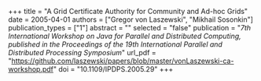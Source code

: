 +++
title = "A Grid Certificate Authority for Community and Ad-hoc Grids"
date = 2005-04-01
authors = ["Gregor von Laszewski", "Mikhail Sosonkin"]
publication_types = ["1"]
abstract = ""
selected = "false"
publication = "*7th International Workshop on Java for Parallel and Distributed Computing, published in the Proceedings of the 19th International Parallel and Distributed Processing Symposium*"
url_pdf = "https://github.com/laszewski/papers/blob/master/vonLaszewski-ca-workshop.pdf"
doi = "10.1109/IPDPS.2005.29"
+++

